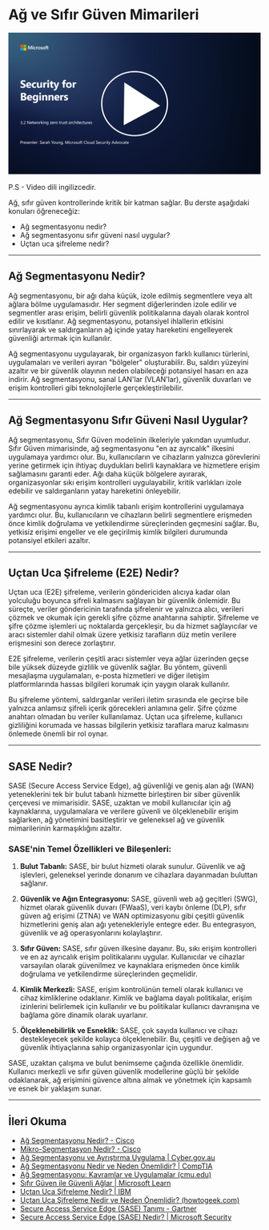 # Ağ ve Sıfır Güven Mimarileri

[![Videoyu İzle](images/3-2_placeholder.png)](https://learn-video.azurefd.net/vod/player?id=9f425fdb-1c53-4e67-b550-68bdac35df45)

P.S - Video dili ingilizcedir.

Ağ, sıfır güven kontrollerinde kritik bir katman sağlar. Bu derste aşağıdaki konuları öğreneceğiz:

- Ağ segmentasyonu nedir?  
- Ağ segmentasyonu sıfır güveni nasıl uygular?  
- Uçtan uca şifreleme nedir?  

---

## Ağ Segmentasyonu Nedir?

Ağ segmentasyonu, bir ağı daha küçük, izole edilmiş segmentlere veya alt ağlara bölme uygulamasıdır. Her segment diğerlerinden izole edilir ve segmentler arası erişim, belirli güvenlik politikalarına dayalı olarak kontrol edilir ve kısıtlanır. Ağ segmentasyonu, potansiyel ihlallerin etkisini sınırlayarak ve saldırganların ağ içinde yatay hareketini engelleyerek güvenliği artırmak için kullanılır.

Ağ segmentasyonu uygulayarak, bir organizasyon farklı kullanıcı türlerini, uygulamaları ve verileri ayıran "bölgeler" oluşturabilir. Bu, saldırı yüzeyini azaltır ve bir güvenlik olayının neden olabileceği potansiyel hasarı en aza indirir. Ağ segmentasyonu, sanal LAN'lar (VLAN'lar), güvenlik duvarları ve erişim kontrolleri gibi teknolojilerle gerçekleştirilebilir.

---

## Ağ Segmentasyonu Sıfır Güveni Nasıl Uygular?

Ağ segmentasyonu, Sıfır Güven modelinin ilkeleriyle yakından uyumludur. Sıfır Güven mimarisinde, ağ segmentasyonu "en az ayrıcalık" ilkesini uygulamaya yardımcı olur. Bu, kullanıcıların ve cihazların yalnızca görevlerini yerine getirmek için ihtiyaç duydukları belirli kaynaklara ve hizmetlere erişim sağlamasını garanti eder. Ağı daha küçük bölgelere ayırarak, organizasyonlar sıkı erişim kontrolleri uygulayabilir, kritik varlıkları izole edebilir ve saldırganların yatay hareketini önleyebilir.

Ağ segmentasyonu ayrıca kimlik tabanlı erişim kontrollerini uygulamaya yardımcı olur. Bu, kullanıcıların ve cihazların belirli segmentlere erişmeden önce kimlik doğrulama ve yetkilendirme süreçlerinden geçmesini sağlar. Bu, yetkisiz erişimi engeller ve ele geçirilmiş kimlik bilgileri durumunda potansiyel etkileri azaltır.

---

## Uçtan Uca Şifreleme (E2E) Nedir?

Uçtan uca (E2E) şifreleme, verilerin göndericiden alıcıya kadar olan yolculuğu boyunca şifreli kalmasını sağlayan bir güvenlik önlemidir. Bu süreçte, veriler göndericinin tarafında şifrelenir ve yalnızca alıcı, verileri çözmek ve okumak için gerekli şifre çözme anahtarına sahiptir. Şifreleme ve şifre çözme işlemleri uç noktalarda gerçekleşir, bu da hizmet sağlayıcılar ve aracı sistemler dahil olmak üzere yetkisiz tarafların düz metin verilere erişmesini son derece zorlaştırır.

E2E şifreleme, verilerin çeşitli aracı sistemler veya ağlar üzerinden geçse bile yüksek düzeyde gizlilik ve güvenlik sağlar. Bu yöntem, güvenli mesajlaşma uygulamaları, e-posta hizmetleri ve diğer iletişim platformlarında hassas bilgileri korumak için yaygın olarak kullanılır.

Bu şifreleme yöntemi, saldırganlar verileri iletim sırasında ele geçirse bile yalnızca anlamsız şifreli içerik görecekleri anlamına gelir. Şifre çözme anahtarı olmadan bu veriler kullanılamaz. Uçtan uca şifreleme, kullanıcı gizliliğini korumada ve hassas bilgilerin yetkisiz taraflara maruz kalmasını önlemede önemli bir rol oynar.

---

## SASE Nedir?

SASE (Secure Access Service Edge), ağ güvenliği ve geniş alan ağı (WAN) yeteneklerini tek bir bulut tabanlı hizmette birleştiren bir siber güvenlik çerçevesi ve mimarisidir. SASE, uzaktan ve mobil kullanıcılar için ağ kaynaklarına, uygulamalara ve verilere güvenli ve ölçeklenebilir erişim sağlarken, ağ yönetimini basitleştirir ve geleneksel ağ ve güvenlik mimarilerinin karmaşıklığını azaltır.

### SASE'nin Temel Özellikleri ve Bileşenleri:

1. **Bulut Tabanlı:** SASE, bir bulut hizmeti olarak sunulur. Güvenlik ve ağ işlevleri, geleneksel yerinde donanım ve cihazlara dayanmadan buluttan sağlanır.
   
2. **Güvenlik ve Ağın Entegrasyonu:** SASE, güvenli web ağ geçitleri (SWG), hizmet olarak güvenlik duvarı (FWaaS), veri kaybı önleme (DLP), sıfır güven ağ erişimi (ZTNA) ve WAN optimizasyonu gibi çeşitli güvenlik hizmetlerini geniş alan ağı yetenekleriyle entegre eder. Bu entegrasyon, güvenlik ve ağ operasyonlarını kolaylaştırır.
   
3. **Sıfır Güven:** SASE, sıfır güven ilkesine dayanır. Bu, sıkı erişim kontrolleri ve en az ayrıcalık erişim politikalarını uygular. Kullanıcılar ve cihazlar varsayılan olarak güvenilmez ve kaynaklara erişmeden önce kimlik doğrulama ve yetkilendirme süreçlerinden geçmelidir.
   
4. **Kimlik Merkezli:** SASE, erişim kontrolünün temeli olarak kullanıcı ve cihaz kimliklerine odaklanır. Kimlik ve bağlama dayalı politikalar, erişim izinlerini belirlemek için kullanılır ve bu politikalar kullanıcı davranışına ve bağlama göre dinamik olarak uyarlanır.
   
5. **Ölçeklenebilirlik ve Esneklik:** SASE, çok sayıda kullanıcı ve cihazı destekleyecek şekilde kolayca ölçeklenebilir. Bu, çeşitli ve değişen ağ ve güvenlik ihtiyaçlarına sahip organizasyonlar için uygundur.

SASE, uzaktan çalışma ve bulut benimseme çağında özellikle önemlidir. Kullanıcı merkezli ve sıfır güven güvenlik modellerine güçlü bir şekilde odaklanarak, ağ erişimini güvence altına almak ve yönetmek için kapsamlı ve esnek bir yaklaşım sunar.

---

## İleri Okuma

- [Ağ Segmentasyonu Nedir? - Cisco](https://www.cisco.com/c/en/us/products/security/what-is-network-segmentation.html#~benefits)  
- [Mikro-Segmentasyon Nedir? - Cisco](https://www.cisco.com/c/en/us/products/security/what-is-microsegmentation.html)  
- [Ağ Segmentasyonu ve Ayrıştırma Uygulama | Cyber.gov.au](https://www.cyber.gov.au/resources-business-and-government/maintaining-devices-and-systems/system-hardening-and-administration/network-hardening/implementing-network-segmentation-and-segregation)  
- [Ağ Segmentasyonu Nedir ve Neden Önemlidir? | CompTIA](https://www.comptia.org/blog/security-awareness-training-network-segmentation)  
- [Ağ Segmentasyonu: Kavramlar ve Uygulamalar (cmu.edu)](https://insights.sei.cmu.edu/blog/network-segmentation-concepts-and-practices/)  
- [Sıfır Güven ile Güvenli Ağlar | Microsoft Learn](https://learn.microsoft.com/security/zero-trust/deploy/networks?WT.mc_id=academic-96948-sayoung)  
- [Uçtan Uca Şifreleme Nedir? | IBM](https://www.ibm.com/topics/end-to-end-encryption)  
- [Uçtan Uca Şifreleme Nedir ve Neden Önemlidir? (howtogeek.com)](https://www.howtogeek.com/711656/what-is-end-to-end-encryption-and-why-does-it-matter/)  
- [Secure Access Service Edge (SASE) Tanımı - Gartner](https://www.gartner.com/en/information-technology/glossary/secure-access-service-edge-sase)  
- [Secure Access Service Edge (SASE) Nedir? | Microsoft Security](https://www.microsoft.com/security/business/security-101/what-is-sase?WT.mc_id=academic-96948-sayoung)
